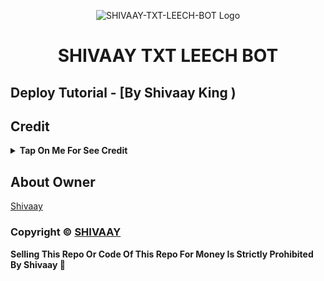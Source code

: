 <p align="center">
  <img src="https://files.catbox.moe/5csii6.jpg" alt="SHIVAAY-TXT-LEECH-BOT Logo">
</p>
<h1 align="center">
  SHIVAAY TXT LEECH BOT
</h1>

## Deploy Tutorial - [By Shivaay King )

## Credit

<b><details><summary>Tap On Me For See Credit</summary>

💝 Credit Goes To [SHIVAAY](https://telegram.me/Shivaay20005) So Don't Forgot To Give Credit

💖 And Thank You So Much To All Who Help In This Journey 💕

Copyright ©️ [Shivaay](https://telegram.me/Shivaay20005)

</b>
</details>

## About Owner 
 [Shivaay](https://telegram.me/Shivaay20005)

</details>


### Copyright ©️ [SHIVAAY]()

<b>Selling This Repo Or Code Of This Repo For Money Is Strictly Prohibited By Shivaay 🚫</b>

